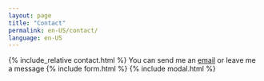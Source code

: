 ```yaml
---
layout: page
title: "Contact"
permalink: en-US/contact/
language: en-US
---
```

{% include_relative contact.html %}
You can send me an [email](mailto:{{site.email}}) or leave me a message
{% include form.html %}
{% include modal.html %}
